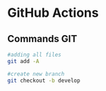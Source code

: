 # GitHub Actions

## Commands GIT

```bash
#adding all files
git add -A

#create new branch
git checkout -b develop
```
